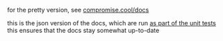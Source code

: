 for the pretty version, see [compromise.cool/docs](http://compromise.cool/docs)

this is the json version of the docs, which are run [as part of the unit tests](../tests/unit/docs/docs.test.js)
this ensures that the docs stay somewhat up-to-date
